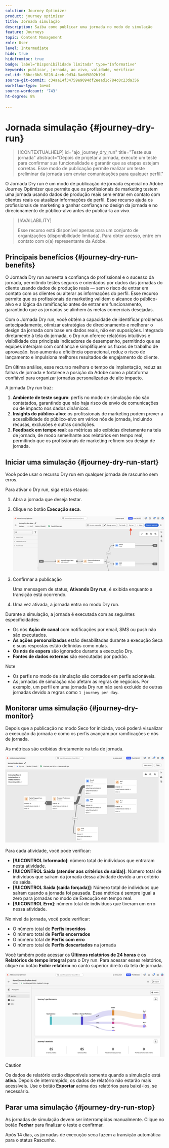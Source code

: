 ```yaml
---
solution: Journey Optimizer
product: journey optimizer
title: Jornada simulação
description: Saiba como publicar uma jornada no modo de simulação
feature: Journeys
topic: Content Management
role: User
level: Intermediate
hide: true
hidefromtoc: true
badge: label="Disponibilidade limitada" type="Informative"
keywords: publicar, jornada, ao vivo, validade, verificar
exl-id: 58bcc8b8-5828-4ceb-9d34-8add9802b19d
source-git-commit: c34aa14f34759e9094df2eead1c784c0c23da356
workflow-type: tm+mt
source-wordcount: '743'
ht-degree: 8%

---
```


# Jornada simulação {#journey-dry-run}

>[!CONTEXTUALHELP]
>id="ajo_journey_dry_run"
>title="Teste sua jornada"
>abstract="Depois de projetar a jornada, execute um teste para confirmar sua funcionalidade e garantir que as etapas estejam corretas. Esse modo de publicação permite realizar um teste preliminar da jornada sem enviar comunicações para qualquer perfil."

O Jornada Dry run é um modo de publicação de jornada especial no Adobe Journey Optimizer que permite que os profissionais de marketing testem uma jornada usando dados de produção reais sem entrar em contato com clientes reais ou atualizar informações de perfil.  Esse recurso ajuda os profissionais de marketing a ganhar confiança no design da jornada e no direcionamento de público-alvo antes de publicá-la ao vivo.


>[!AVAILABILITY]
>
>Esse recurso está disponível apenas para um conjunto de organizações (disponibilidade limitada). Para obter acesso, entre em contato com o(a) representante da Adobe.


## Principais benefícios {#journey-dry-run-benefits}

O Jornada Dry run aumenta a confiança do profissional e o sucesso da jornada, permitindo testes seguros e orientados por dados das jornadas do cliente usando dados de produção reais — sem o risco de entrar em contato com os clientes ou alterar as informações do perfil. Esse recurso permite que os profissionais de marketing validem o alcance do público-alvo e a lógica da ramificação antes de entrar em funcionamento, garantindo que as jornadas se alinhem às metas comerciais desejadas.

Com o Jornada Dry run, você obtém a capacidade de identificar problemas antecipadamente, otimizar estratégias de direcionamento e melhorar o design da jornada com base em dados reais, não em suposições. Integrado diretamente à tela do jornada, o Dry run oferece relatórios intuitivos e visibilidade dos principais indicadores de desempenho, permitindo que as equipes interajam com confiança e simplifiquem os fluxos de trabalho de aprovação. Isso aumenta a eficiência operacional, reduz o risco de lançamento e impulsiona melhores resultados de engajamento do cliente.

Em última análise, esse recurso melhora o tempo de implantação, reduz as falhas de jornada e fortalece a posição da Adobe como a plataforma confiável para organizar jornadas personalizadas de alto impacto.

A jornada Dry run traz:

1. **Ambiente de teste seguro**: perfis no modo de simulação não são contatados, garantindo que não haja risco de envio de comunicações ou de impacto nos dados dinâmicos.
1. **Insights do público-alvo**: os profissionais de marketing podem prever a acessibilidade do público-alvo em vários nós de jornada, incluindo recusas, exclusões e outras condições.
1. **Feedback em tempo real**: as métricas são exibidas diretamente na tela de jornada, de modo semelhante aos relatórios em tempo real, permitindo que os profissionais de marketing refinem seu design de jornada.

## Iniciar uma simulação {#journey-dry-run-start}

Você pode usar o recurso Dry run em qualquer jornada de rascunho sem erros.

Para ativar o Dry run, siga estas etapas:

1. Abra a jornada que deseja testar.
1. Clique no botão **Execução seca**.

   ![Iniciar a simulação de jornada](assets/dry-run-button.png)

1. Confirmar a publicação

   Uma mensagem de status, **Ativando Dry run**, é exibida enquanto a transição está ocorrendo.

1. Uma vez ativada, a jornada entra no modo Dry run.

Durante a simulação, a jornada é executada com as seguintes especificidades:

* Os nós **Ação de canal** com notificações por email, SMS ou push não são executados.
* **As ações personalizadas** estão desabilitadas durante a execução Seca e suas respostas estão definidas como nulas.
* **Os nós de espera** são ignorados durante a execução Dry.
  <!--You can override the wait block timeouts, then if you have wait blocks duration longer than allowed dry run journey duration, then that branch will not execute completely.-->
* **Fontes de dados externas** são executadas por padrão.

>[!NOTE]
>
> * Os perfis no modo de simulação são contados em perfis acionáveis.
> * As jornadas de simulação não afetam as regras de negócios. Por exemplo, um perfil em uma jornada Dry run não será excluído de outras jornadas devido a regras como `1 journey per day`.

## Monitorar uma simulação {#journey-dry-monitor}

Depois que a publicação no modo Seco for iniciada, você poderá visualizar a execução da jornada e como os perfis avançam por ramificações e nós de jornada.

As métricas são exibidas diretamente na tela de jornada.

![Monitorar a execução de simulação de jornada](assets/dry-run-metrics.png)

Para cada atividade, você pode verificar:

* **[!UICONTROL Informado]**: número total de indivíduos que entraram nesta atividade.
* **[!UICONTROL Saída (atender aos critérios de saída)]**: Número total de indivíduos que saíram da jornada dessa atividade devido a um critério de saída.
* **[!UICONTROL Saída (saída forçada)]**: Número total de indivíduos que saíram quando a jornada foi pausada. Essa métrica é sempre igual a zero para jornadas no modo de Execução em tempo real.
* **[!UICONTROL Erro]**: número total de indivíduos que tiveram um erro nessa atividade.


No nível da jornada, você pode verificar:

* O número total de **Perfis inseridos**
* O número total de **Perfis encerrados**
* O número total de **Perfis com erro**
* O número total de **Perfis descartados** na jornada

Você também pode acessar os **Últimos relatórios de 24 horas** e os **Relatórios de tempo integral** para o Dry run. Para acessar esses relatórios, clique no botão **Exibir relatório** no canto superior direito da tela de jornada.

![Acessar os relatórios para a execução de simulação de jornada](assets/dry-run-report.png)

>[!CAUTION]
>
> Os dados de relatório estão disponíveis somente quando a simulação está **ativa**.  Depois de interrompido, os dados de relatório não estarão mais acessíveis. Use o botão **Exportar** acima dos relatórios para baixá-los, se necessário.


## Parar uma simulação {#journey-dry-run-stop}

As jornadas de simulação devem ser interrompidas manualmente. Clique no botão **Fechar** para finalizar o teste e confirmar.

Após 14 dias, as jornadas de execução seca fazem a transição automática para o status Rascunho.
